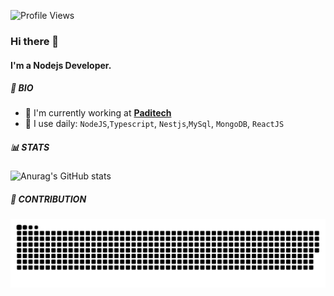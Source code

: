 	
![Profile Views](https://komarev.com/ghpvc/?username=khuonglt21&color=blue)

### Hi there 👋
#### I'm a Nodejs Developer.

##### 📌 BIO

- 🔭 I'm currently working at [**Paditech**](https://www.paditech.com/)
- 🌱 I use daily: `NodeJS`,`Typescript`, `Nestjs`,`MySql`, `MongoDB`, `ReactJS` 

##### 📊 STATS
![Anurag's GitHub stats](https://github-readme-stats.vercel.app/api?username=khuonglt21&show_icons=true&theme=radical)


##### 🐍 CONTRIBUTION	
![Snake animation](https://github.com/khuonglt21/khuonglt21/blob/output/github-contribution-grid-snake.svg)

<!--
**khuonglt21/khuonglt21** is a ✨ _special_ ✨ repository because its `README.md` (this file) appears on your GitHub profile.

Here are some ideas to get you started:

- 🔭 I’m currently working on ...
- 🌱 I’m currently learning ...
- 👯 I’m looking to collaborate on ...working
- 🤔 I’m looking for help with ...
- 💬 Ask me about ...
- 📫 How to reach me: ...
- 😄 Pronouns: ...
- ⚡ Fun fact: ...
-->
